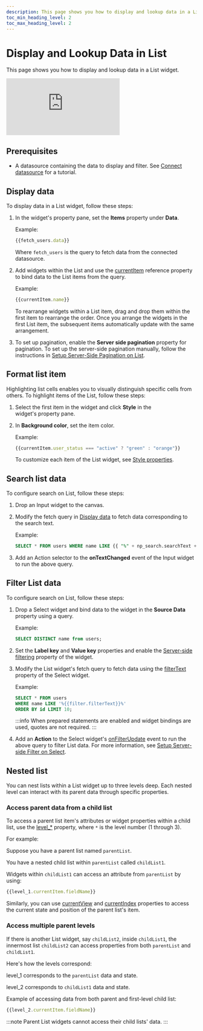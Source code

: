 ```yaml
---
description: This page shows you how to display and lookup data in a List widget.
toc_min_heading_level: 2
toc_max_heading_level: 2
---
```


# Display and Lookup Data in List
This page shows you how to display and lookup data in a List widget.

<div style={{ position: "relative", paddingBottom: "calc(50.520833333333336% + 41px)", height: "0", width: "100%" }}>
  <iframe src="https://demo.arcade.software/peced2OWms56Oph4Mtn1?embed" frameborder="0" loading="lazy" webkitallowfullscreen mozallowfullscreen allowfullscreen style={{ position: "absolute", top: "0", left: "0", width: "100%", height: "100%", colorScheme: "light" }} title="Appsmith | Connect Data">
  </iframe>
</div>

## Prerequisites
- A datasource containing the data to display and filter. See [Connect datasource](/getting-started/tutorials/the-basics/connect-query-display-data#connect-datasource) for a tutorial.

## Display data
To display data in a List widget, follow these steps:
1. In the widget's property pane, set the **Items** property under **Data**.

   Example:
   ```jsx
   {{fetch_users.data}}
   ```
   Where `fetch_users` is the query to fetch data from the connected datasource.

2. Add widgets within the List and use the [currentItem](/reference/widgets/list#currentitem-object) reference property to bind data to the List items from the query.

   Example:
   ```jsx
   {{currentItem.name}}
   ```
   To rearrange widgets within a List item, drag and drop them within the first item to rearrange the order. Once you arrange the widgets in the first List item, the subsequent items automatically update with the same arrangement.
3. To set up pagination, enable the **Server side pagination** property for pagination. To set up the server-side pagination manually, follow the instructions in [Setup Server-Side Pagination on List](/build-apps/how-to-guides/Setup-Server-side-Pagination-on-List).


## Format list item
Highlighting list cells enables you to visually distinguish specific cells from others.
To highlight items of the List, follow these steps:
1. Select the first item in the widget and click **Style** in the widget's property pane. 
2. In **Background color**, set the item color.

   Example:
   ```jsx
   {{currentItem.user_status === "active" ? "green" : "orange"}}
   ```
   To customize each item of the List widget, see [Style properties](/reference/widgets/list#style-properties).

## Search list data
To configure search on List, follow these steps:
1. Drop an Input widget to the canvas.
2. Modify the fetch query in [Display data](#display-data) to fetch data corresponding to the search text.
   
   Example:

   ```sql
   SELECT * FROM users WHERE name LIKE {{ "%" + np_search.searchText + "%"}};
   ```
3. Add an Action selector to the **onTextChanged** event of the Input widget to run the above query.

## Filter List data
To configure search on List, follow these steps:
1. Drop a Select widget and bind data to the widget in the **Source Data** property using a query.

   Example:
   ```sql
   SELECT DISTINCT name from users;
   ```
2. Set the **Label key** and **Value key** properties and enable the [Server-side filtering](/reference/widgets/select#server-side-filtering-boolean) property of the widget.
3. Modify the List widget's fetch query to fetch data using the [filterText](/reference/widgets/select#filtertext-string) property of the Select widget.
   
   Example:
   ```sql
   SELECT * FROM users 
   WHERE name LIKE '%{{filter.filterText}}%'
   ORDER BY id LIMIT 10;
   ```
   :::info
   When prepared statements are enabled and widget bindings are used, quotes are not required.
   :::

4. Add an **Action** to the Select widget's [onFilterUpdate](/reference/widgets/select#onfilterupdate) event to run the above query to filter List data.
   For more information, see [Setup Server-side Filter on Select](/build-apps/how-to-guides/Setup-Server-side-Filtering-on-Select).

## Nested list
You can nest lists within a List widget up to three levels deep. Each nested level can interact with its parent data through specific properties. 

### Access parent data from a child list
To access a parent list item's attributes or widget properties within a child list, use the [level_*](/reference/widgets/list#level_-object) property, where `*` is the level number (1 through 3).

For example:

Suppose you have a parent list named `parentList`.

You have a nested child list within `parentList` called `childList1`.

Widgets within `childList1` can access an attribute from `parentList` by using:
```jsx
{{level_1.currentItem.fieldName}}
```


Similarly, you can use [currentView](/reference/widgets/list#currentview-object) and [currentIndex](/reference/widgets/list#currentindex-number) properties to access the current state and position of the parent list's item.

### Access multiple parent levels
If there is another List widget, say `childList2`, inside `childList1`, the innermost list `childList2` can access properties from both `parentList` and `childList1`.

Here's how the levels correspond:

level_1 corresponds to the `parentList` data and state.

level_2 corresponds to `childList1` data and state.

Example of accessing data from both parent and first-level child list: 
```jsx
{{level_2.currentItem.fieldName}}
```
:::note
Parent List widgets cannot access their child lists' data.
:::